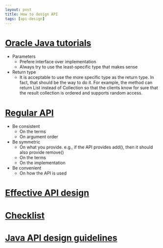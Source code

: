 ```yaml
---
layout: post
title: How to design API
tags: [api-design]
---
```

# [Oracle Java tutorials](https://docs.oracle.com/javase/tutorial/collections/interoperability/api-design.html)
- Parameters
  - Prefere interface over implementation
  - Always try to use the least-specific type that makes sense
- Return type
  - It is acceptable to use the more specific type as the return type. In fact, that should be the way to do it. For example, the method can return List instead of Collection so that the clients know for sure that the result collection is ordered and supports random access.

# [Regular API](https://dzone.com/articles/how-design-good-regular-api)
- Be consistent
  - On the terms
  - On argument order
- Be symmetric
  - On what you provide. e.g., if the API provides add(), then it should also provide remove()
  - On the terms
  - On the implementation
- Be convenient
  - On how the API is used

# [Effective API design](http://www.infoq.com/presentations/effective-api-design)

# [Checklist](http://theamiableapi.com/2012/01/16/java-api-design-checklist/)

# [Java API design guidelines](http://www.artima.com/weblogs/viewpost.jsp?thread=142428)
